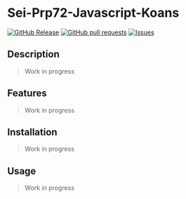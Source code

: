 # Sei-Prp72-Javascript-Koans
[![GitHub Release](https://img.shields.io/github/release/zjayers/sei-prp72-javascript-koans.svg?style=flat)](https://github.com/zjayers/sei-prp72-javascript-koans/releases)
[![GitHub pull requests](https://img.shields.io/github/issues-pr/zjayers/sei-prp72-javascript-koans.svg?style=flat)](https://github.com/zjayers/sei-prp72-javascript-koans/pulls)
[![Issues](https://img.shields.io/github/issues-raw/zjayers/sei-prp72-javascript-koans.svg?maxAge=25000)](https://github.com/zjayers/sei-prp72-javascript-koans/issues)

## Description

> Work in progress

## Features

> Work in progress

## Installation

> Work in progress

## Usage

> Work in progress
